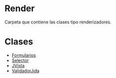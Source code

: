 # Render
Carpeta que contiene las clases tipo renderizadores.

# Clases

- [Formularios](/Render/Formulario.md)
- [Selector](/Render/Selector.md)
- [JVista](/Render/JVista.md)
- [ValidadorJida](/Render/ValidadorJida.md)
